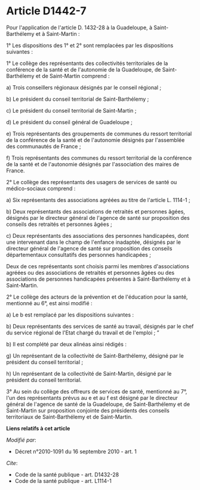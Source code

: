 # Article D1442-7

Pour l'application de l'article D. 1432-28 à la Guadeloupe, à Saint-Barthélemy et à Saint-Martin : 

1° Les dispositions des 1° et 2° sont remplacées par les dispositions suivantes : 

1° Le collège des représentants des collectivités territoriales de la conférence de la santé et de l'autonomie de la
Guadeloupe, de Saint-Barthélemy et de Saint-Martin comprend : 

a) Trois conseillers régionaux désignés par le conseil régional ; 

b) Le président du conseil territorial de Saint-Barthélemy ; 

c) Le président du conseil territorial de Saint-Martin ; 

d) Le président du conseil général de Guadeloupe ; 

e) Trois représentants des groupements de communes du ressort territorial de la conférence de la santé et de l'autonomie
désignés par l'assemblée des communautés de France ; 

f) Trois représentants des communes du ressort territorial de la conférence de la santé et de l'autonomie désignés par
l'association des maires de France. 

2° Le collège des représentants des usagers de services de santé ou médico-sociaux comprend : 

a) Six représentants des associations agréées au titre de l'article L. 1114-1 ; 

b) Deux représentants des associations de retraités et personnes âgées, désignés par le directeur général de l'agence de
santé sur proposition des conseils des retraités et personnes âgées ; 

c) Deux représentants des associations des personnes handicapées, dont une intervenant dans le champ de l'enfance inadaptée,
désignés par le directeur général de l'agence de santé sur proposition des conseils départementaux consultatifs des personnes
handicapées ; 

Deux de ces représentants sont choisis parmi les membres d'associations agréées ou des associations de retraités et personnes
âgées ou des associations de personnes handicapées présentes à Saint-Barthélemy et à Saint-Martin. 

2° Le collège des acteurs de la prévention et de l'éducation pour la santé, mentionné au 6°, est ainsi modifié : 

a) Le b est remplacé par les dispositions suivantes : 

b) Deux représentants des services de santé au travail, désignés par le chef du service régional de l'Etat chargé du travail
et de l'emploi ; ” 

b) Il est complété par deux alinéas ainsi rédigés : 

g) Un représentant de la collectivité de Saint-Barthélemy, désigné par le président du conseil territorial ; 

h) Un représentant de la collectivité de Saint-Martin, désigné par le président du conseil territorial. 

3° Au sein du collège des offreurs de services de santé, mentionné au 7°, l'un des représentants prévus au e et au f est
désigné par le directeur général de l'agence de santé de la Guadeloupe, de Saint-Barthélemy et de Saint-Martin sur
proposition conjointe des présidents des conseils territoriaux de Saint-Barthélemy et de Saint-Martin.

**Liens relatifs à cet article**

_Modifié par_:

  - Décret n°2010-1091 du 16 septembre 2010 - art. 1

_Cite_:

  - Code de la santé publique - art. D1432-28
  - Code de la santé publique - art. L1114-1
